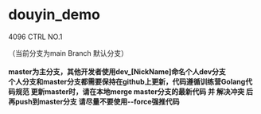 # douyin_demo
4096 CTRL NO.1

（当前分支为main Branch 默认分支）<br/><br/>
**master为主分支，其他开发者使用dev_[NickName]命名个人dev分支<br/>
个人分支和master分支都需要保持在github上更新，代码遵循训练营Golang代码规范
更新master时，请在本地merge master分支的最新代码 并 解决冲突 后 再push到master分支
请尽量不要使用--force强推代码**
